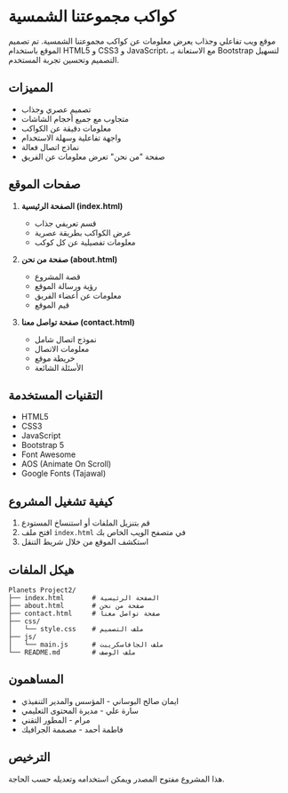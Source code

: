
# كواكب مجموعتنا الشمسية

موقع ويب تفاعلي وجذاب يعرض معلومات عن كواكب مجموعتنا الشمسية. تم تصميم الموقع باستخدام HTML5 و CSS3 و JavaScript، مع الاستعانة بـ Bootstrap لتسهيل التصميم وتحسين تجربة المستخدم.

## المميزات

- تصميم عصري وجذاب
- متجاوب مع جميع أحجام الشاشات
- معلومات دقيقة عن الكواكب
- واجهة تفاعلية وسهلة الاستخدام
- نماذج اتصال فعالة
- صفحة "من نحن" تعرض معلومات عن الفريق

## صفحات الموقع

1. **الصفحة الرئيسية (index.html)**
   - قسم تعريفي جذاب
   - عرض الكواكب بطريقة عصرية
   - معلومات تفصيلية عن كل كوكب

2. **صفحة من نحن (about.html)**
   - قصة المشروع
   - رؤية ورسالة الموقع
   - معلومات عن أعضاء الفريق
   - قيم الموقع

3. **صفحة تواصل معنا (contact.html)**
   - نموذج اتصال شامل
   - معلومات الاتصال
   - خريطة موقع
   - الأسئلة الشائعة

## التقنيات المستخدمة

- HTML5
- CSS3
- JavaScript
- Bootstrap 5
- Font Awesome
- AOS (Animate On Scroll)
- Google Fonts (Tajawal)

## كيفية تشغيل المشروع

1. قم بتنزيل الملفات أو استنساخ المستودع
2. افتح ملف `index.html` في متصفح الويب الخاص بك
3. استكشف الموقع من خلال شريط التنقل

## هيكل الملفات

```
Planets Project2/
├── index.html       # الصفحة الرئيسية
├── about.html       # صفحة من نحن
├── contact.html     # صفحة تواصل معنا
├── css/
│   └── style.css    # ملف التصميم
├── js/
│   └── main.js      # ملف الجافاسكريبت
└── README.md        # ملف الوصف
```

## المساهمون

- ايمان صالح البوساني - المؤسس والمدير التنفيذي
- سارة علي - مديرة المحتوى التعليمي
- مرام  - المطور التقني
- فاطمة أحمد - مصممة الجرافيك

## الترخيص

هذا المشروع مفتوح المصدر ويمكن استخدامه وتعديله حسب الحاجة.

